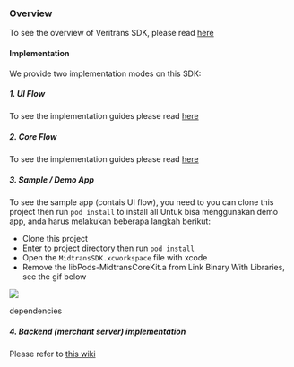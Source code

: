### Overview
To see the overview of Veritrans SDK, please read [here](https://github.com/veritrans/Veritrans-ios-sdk/wiki/Getting-started-with-the-Veritrans-SDK)

#### Implementation

We provide two implementation modes on this SDK:

##### 1. UI Flow
To see the implementation guides please read [here](https://github.com/veritrans/Veritrans-ios-sdk/blob/master/MidtransKit/code_usage.md)

##### 2. Core Flow
To see the implementation guides please read [here](https://github.com/veritrans/Veritrans-ios-sdk/blob/master/MidtransCoreKit/code_usage.md)

##### 3. Sample / Demo App
To see the sample app (contais UI flow), you need to  you can clone this project then run `pod install` to install all
Untuk bisa menggunakan demo app, anda harus melakukan beberapa langkah berikut:

* Clone this project
* Enter to project directory then run `pod install`
* Open the `MidtransSDK.xcworkspace` file with xcode
* Remove the libPods-MidtransCoreKit.a from Link Binary With Libraries, see the gif below

![](http://i.giphy.com/3o7TKq2rYKO95UB9kc.gif)

dependencies
##### 4. Backend (merchant server) implementation
Please refer to [this wiki](https://github.com/veritrans/veritrans-android/wiki/Implementation-for-Merchant-Server)
